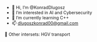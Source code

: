- 👋 Hi, I’m @KonradDlugosz
- 👀 I’m interested in AI and Cybersecurity
- 🌱 I’m currently learning C++ 
- 📫 dlugoszkonrad00@gmail.com  


👀 Other intersets: HGV transport

<!---
KonradDlugosz/KonradDlugosz is a ✨ special ✨ repository because its `README.md` (this file) appears on your GitHub profile.
You can click the Preview link to take a look at your changes.
--->
